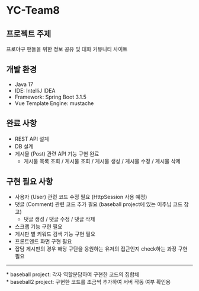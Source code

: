 # YC-Team8

## 프로젝트 주제
프로야구 팬들을 위한 정보 공유 및 대화 커뮤니티 사이트

## 개발 환경
- Java 17
- IDE: IntelliJ IDEA
- Framework: Spring Boot 3.1.5
- Vue Template Engine: mustache

## 완료 사항
- REST API 설계
- DB 설계
- 게시물 (Post) 관련 API 기능 구현 완료
  - 게시물 목록 조회 / 게시물 조회 / 게시물 생성 / 게시물 수정 / 게시물 삭제
 
## 구현 필요 사항
- 사용자 (User) 관련 코드 수정 필요 (HttpSession 사용 예정)
- 댓글 (Comment) 관련 코드 추가 필요 (baseball project에 있는 이주님 코드 참고)
  - 댓글 생성 / 댓글 수정 / 댓글 삭제
- 스크랩 기능 구현 필요
- 게시판 별 키워드 검색 기능 구현 필요
- 프론트엔드 화면 구현 필요
- 잡담 게시판의 경우 해당 구단을 응원하는 유저의 접근인지 check하는 과정 구현 필요
<hr>
* baseball project: 각자 역할분담하여 구현한 코드의 집합체<br>
* baseball2 project: 구현한 코드를 조금씩 추가하여 서버 작동 여부 확인용
